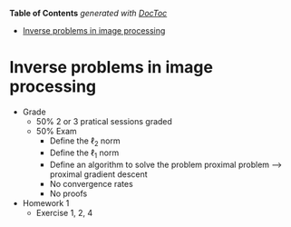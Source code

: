 <!-- START doctoc generated TOC please keep comment here to allow auto update -->
<!-- DON'T EDIT THIS SECTION, INSTEAD RE-RUN doctoc TO UPDATE -->
**Table of Contents**  *generated with [DocToc](https://github.com/thlorenz/doctoc)*

- [Inverse problems in image processing](#inverse-problems-in-image-processing)

<!-- END doctoc generated TOC please keep comment here to allow auto update -->

# Inverse problems in image processing

- Grade
  - 50% 2 or 3 pratical sessions graded
  - 50% Exam
    - Define the $\ell_2$ norm
    - Define the $\ell_1$ norm
    - Define an algorithm to solve the problem proximal problem --> proximal gradient descent
    - No convergence rates
    - No proofs
- Homework 1
  - Exercise 1, 2, 4
